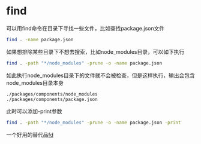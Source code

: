# find

可以用find命令在目录下寻找一些文件，比如查找package.json文件
```bash
find . -name package.json
```

如果想排除某些目录下不想去搜索，比如node_modules目录，可以如下执行
```bash
find . -path "*/node_modules" -prune -o -name package.json
```

如此执行node_modules目录下的文件就不会被检查，但是这样执行，输出会包含node_modules目录本身
```
./packages/components/node_modules
./packages/components/package.json
```

此时可以添加-print参数
```bash
find . -path "*/node_modules" -prune -o -name package.json -print
```



一个好用的替代品[fd](https://github.com/sharkdp/fd)
